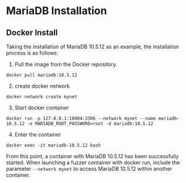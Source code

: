 # MariaDB Installation
## Docker Install
Taking the installation of MariaDB 10.5.12 as an example, the installation process is as follows:
1. Pull the image from the Docker repository.
```shell
docker pull mariadb:10.5.12
```
2. create docker network
```shell
docker network create mynet
```
3. Start docker container
```shell
docker run -p 127.0.0.1:10004:3306 --network mynet --name mariadb-10.5.12 -e MARIADB_ROOT_PASSWORD=root -d mariadb:10.5.12
````
4. Enter the container
```shell
docker exec -it mariadb-10.5.12 bash
```
From this point, a container with MariaDB 10.5.12 has been successfully started. When launching a fuzzer container with docker run, include the parameter `--network mynet` to access MariaDB 10.5.12 within another container.
